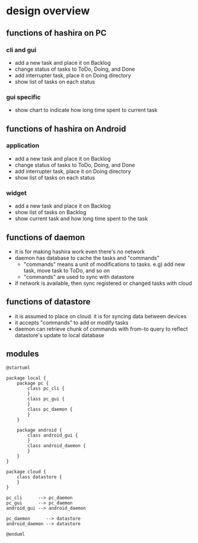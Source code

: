 # design overview

## functions of hashira on PC

### cli and gui

* add a new task and place it on Backlog
* change status of tasks to ToDo, Doing, and Done
* add interrupter task, place it on Doing directory
* show list of tasks on each status

### gui specific

* show chart to indicate how long time spent to current task 

## functions of hashira on Android

### application

* add a new task and place it on Backlog
* change status of tasks to ToDo, Doing, and Done
* add interrupter task, place it on Doing directory
* show list of tasks on each status

### widget

* add a new task and place it on Backlog
* show list of tasks on Backlog
* show current task and how long time spent to the task

## functions of daemon

* it is for making hashira work even there's no network
* daemon has database to cache the tasks and "commands"
  * "commands" means a unit of modifications to tasks.
  e.g) add new task, move task to ToDo, and so on
  * "commands" are used to sync with datastore
* if network is available, then sync registered or changed tasks with cloud

## functions of datastore

* it is assumed to place on cloud. it is for syncing data between devices
* it accepts "commands" to add or modify tasks
* daemon can retrieve chunk of commands with from-to query to reflect datastore's update to local database

## modules

```uml
@startuml

package local {
    package pc {
        class pc_cli {
        }
        class pc_gui {
        }
        class pc_daemon {
        }
    }
    
    package android {
        class android_gui {
        }
        class android_daemon {
        }
    }
}

package cloud {
    class datastore {
    }
}

pc_cli      --> pc_daemon
pc_gui      --> pc_daemon
android_gui --> android_daemon

pc_daemon      --> datastore
android_daemon --> datastore

@enduml
```
